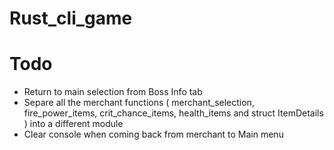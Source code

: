 # Rust_cli_game

# Todo
 - Return to main selection from Boss Info tab
 - Separe all the merchant functions ( merchant_selection, fire_power_items, crit_chance_items, health_items and struct ItemDetails )
 into a different module
 - Clear console when coming back from merchant to Main menu


